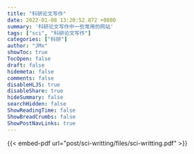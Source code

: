 ```yaml
---
title: "科研论文写作"
date: 2022-01-08 13:20:52.872 +0800
summary: '科研论文写作中一些常用的网站'
tags: ["sci", "科研论文写作"]
categories: ["科研"]
author: "JMx"
showToc: true
TocOpen: false
draft: false
hidemeta: false
comments: false
disableHLJS: true 
disableShare: true
hideSummary: false
searchHidden: false
ShowReadingTime: false
ShowBreadCrumbs: false
ShowPostNavLinks: true
---
```



{{< embed-pdf url="post/sci-writting/files/sci-writting.pdf" >}}




